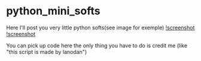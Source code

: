 python_mini_softs
=================

Here I'll post you very little python softs(see image for exemple)
[!screenshot](screenshots/image.png)
[!screenshot](screenshots/colorpicker.png)

You can pick up code here the only thing you have to do is credit me (like "this script is made by lanodan")
